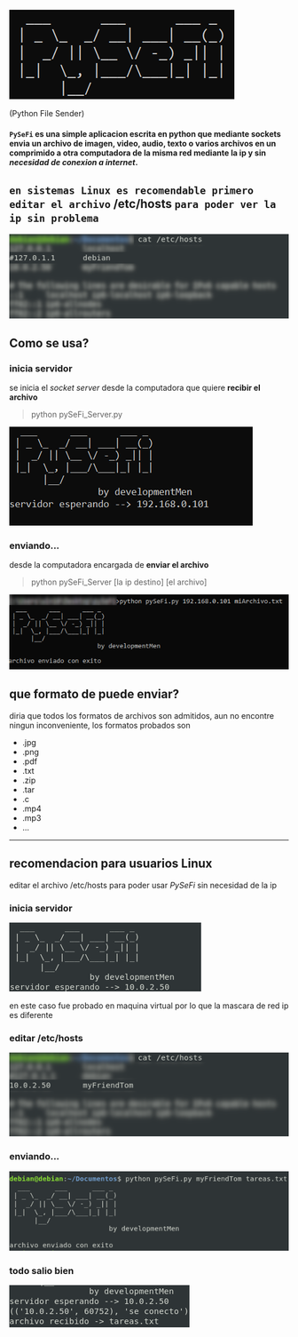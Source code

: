 ![PySeFi](img/pySefiBanner.png)

(Python File Sender)

#### `PySeFi` es una simple aplicacion escrita en python que mediante sockets envia un archivo de **imagen, video, audio, texto o varios archivos en un comprimido** a otra computadora de la misma red mediante la ip y sin *necesidad de conexion a internet*.

## `en sistemas Linux es recomendable primero editar el archivo` **/etc/hosts** `para poder ver la ip sin problema`
![edit hosts file](img/editHosts.png)

## Como se usa?

### inicia servidor
se inicia el *socket server* desde la computadora que quiere **recibir el archivo**
> python pySeFi_Server.py

![inica el servidor](img/serverWin.png)

### enviando...
desde la computadora encargada de **enviar el archivo**
> python pySeFi_Server [la ip destino] [el archivo]

![servidor windows](img/EnviadoWin.png)

## que formato de puede enviar?
diria que todos los formatos de archivos son admitidos, aun no encontre ningun inconveniente, los formatos probados son
- .jpg
- .png
- .pdf
- .txt
- .zip
- .tar
- .c
- .mp4
- .mp3
- ...

---

## recomendacion para usuarios **Linux**
editar el archivo /etc/hosts para poder usar *PySeFi* sin necesidad de la ip

### inicia servidor
![serverLin](img/serverLin.png)

en este caso fue probado en maquina virtual por lo que la mascara de red ip es diferente

### editar /etc/hosts
![editar fichero hosts](img/myFriendTom.png)

### enviando...
![enviando](img/Enviado.png)

### todo salio bien
![final](img/archivoRecibido.png)
